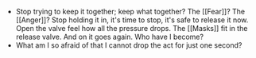- Stop trying to keep it together; keep what together? The [[Fear]]? The [[Anger]]? Stop holding it in, it's time to stop, it's safe to release it now. Open the valve feel how all the pressure drops. The [[Masks]] fit in the release valve. And on it goes again. Who have I become?
- What am I so afraid of that I cannot drop the act for just one second?